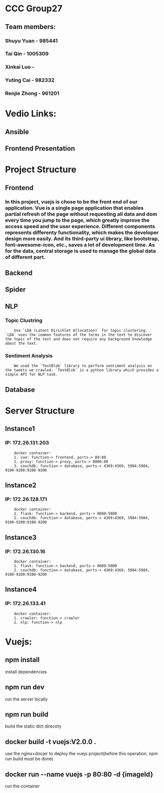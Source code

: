 # CCC Group27
## Team members:
### Shuyu Yuan - 985441
### Tai Qin - 1005309
### Xinkai Luo - 
### Yuting Cai - 982332
### Renjie Zhong - 961201

# Vedio Links:
## Ansible

## Frontend Presentation

# Project Structure
## Frontend
### In this project, vuejs is chose to be the front end of our application. Vue is a single page application that enables partial refresh of the page without requesting all data and dom every time you jump to the page, which greatly improve the access speed and the user experience. Different components represents differenty functionality, which makes the developer design more easily. And its third-party ui library, like bootstrap, font-awesome-icon, etc., saves a lot of development time. As for the data, central storage is used to manage the global data of different part.

## Backend

## Spider

## NLP

### Topic Clustring

        Use `LDA (Latent Dirichlet Allocation)` for topic clustering. `LDA` uses the common features of the terms in the text to discover the topic of the text and does not require any background knowledge about the text.

### Sentiment Analysis

        We used the `TextBlob` library to perform sentiment analysis on the tweets we crawled. `TextBlob` is a python library which provides a simple API for NLP task.

## Database

# Server Structure
## Instance1
### IP: 172.26.131.203
        docker container:
        1. vue: function-> frontend, ports-> 80:80
        2. proxy: function-> proxy, ports-> 8000:80 
        3. couchdb: function-> database, ports-> 4369:4369, 5984:5984, 9100-9200:9100-9200

## Instance2
### IP: 172.26.128.171
        docker container:
        1. flask: function-> backend, ports-> 8080:5000
        2. couchdb: function-> database, ports-> 4369:4369, 5984:5984, 9100-9200:9100-9200
        
## Instance3
### IP: 172.26.130.16
        docker container:
        1. flask: function-> backend, ports-> 8080:5000
        2. couchdb: function-> database, ports-> 4369:4369, 5984:5984, 9100-9200:9100-9200
        
## Instance4
### IP: 172.26.133.41
        docker container:
        1. crawler: function-> crawler
        2. nlp: function-> nlp



# Vuejs:

## npm install
install dependencies

## npm run dev
run the server locally

## npm run build
build the static dict direcoty

## docker build -t vuejs:V2.0.0 .
use the nginx+docjer to deploy the vuejs project(before this operation, npm run build must be done)

## docker run --name vuejs -p 80:80 -d {imageId}
run the container
